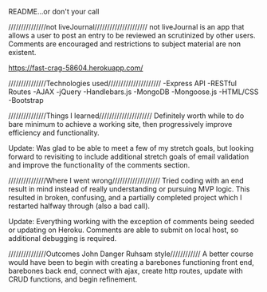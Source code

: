 README...or don't your call

///////////////not liveJournal/////////////////////
not liveJournal is an app that allows a user to post an entry to be reviewed an scrutinized by other users. Comments are encouraged and restrictions to subject material are non existent.

https://fast-crag-58604.herokuapp.com/

///////////////Technologies used/////////////////////
-Express API
-RESTful Routes
-AJAX
-jQuery
-Handlebars.js
-MongoDB
-Mongoose.js
-HTML/CSS
-Bootstrap


///////////////Things I learned/////////////////////
Definitely worth while to do bare minimum to achieve a working site, then progressively improve efficiency and functionality.

Update: Was glad to be able to meet a few of my stretch goals, but looking forward to revisiting to include additional stretch goals of email validation and improve the functionality of the comments section.

///////////////Where I went wrong///////////////////
Tried coding with an end result in mind instead of really understanding or pursuing MVP logic.
This resulted in broken, confusing, and a partially completed project which I restarted halfway through (also a bad call).

Update: Everything working with the exception of comments being seeded or updating on Heroku. Comments are able to submit on local host, so additional debugging is required.

 ///////////////Outcomes John Danger Ruhsam style////////////
A better course would have been to begin with creating a barebones functioning front end, barebones back end, connect with ajax, create http routes, update with CRUD functions, and begin refinement.
